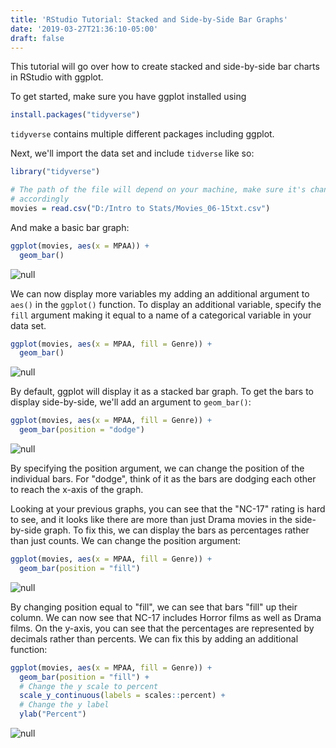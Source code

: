 ```yaml
---
title: 'RStudio Tutorial: Stacked and Side-by-Side Bar Graphs'
date: '2019-03-27T21:36:10-05:00'
draft: false
---
```

This tutorial will go over how to create stacked and side-by-side bar charts in RStudio with ggplot.

To get started, make sure you have ggplot installed using

```r
install.packages("tidyverse")
```

`tidyverse` contains multiple different packages including ggplot.

Next, we'll import the data set and include `tidverse` like so:

```r
library("tidyverse")

# The path of the file will depend on your machine, make sure it's changed
# accordingly
movies = read.csv("D:/Intro to Stats/Movies_06-15txt.csv")
```

And make a basic bar graph:

```r
ggplot(movies, aes(x = MPAA)) + 
  geom_bar()
```

![null](/images/bargraph_1.png)

We can now display more variables my adding an additional argument to `aes()` in the `ggplot()` function. To display an additional variable, specify the `fill` argument making it equal to a name of a categorical variable in your data set.

```r
ggplot(movies, aes(x = MPAA, fill = Genre)) + 
  geom_bar()
```

![null](/images/bargraph_2.png)

By default, ggplot will display it as a stacked bar graph. To get the bars to display side-by-side, we'll add an argument to `geom_bar()`:

```r
ggplot(movies, aes(x = MPAA, fill = Genre)) + 
  geom_bar(position = "dodge")
```

![null](/images/bargraph_3.png)

By specifying the position argument, we can change the position of the individual bars. For "dodge", think of it as the bars are dodging each other to reach the x-axis of the graph.

Looking at your previous graphs, you can see that the "NC-17" rating is hard to see, and it looks like there are more than just Drama movies in the side-by-side graph. To fix this, we can display the bars as percentages rather than just counts. We can change the position argument:

```r
ggplot(movies, aes(x = MPAA, fill = Genre)) + 
  geom_bar(position = "fill")
```

![null](/images/bargraph_4.png)

By changing position equal to "fill", we can see that bars "fill" up their column. We can now see that NC-17 includes Horror films as well as Drama films. On the y-axis, you can see that the percentages are represented by decimals rather than percents. We can fix this by adding an additional function:

```r
ggplot(movies, aes(x = MPAA, fill = Genre)) + 
  geom_bar(position = "fill") + 
  # Change the y scale to percent
  scale_y_continuous(labels = scales::percent) + 
  # Change the y label
  ylab("Percent")
```

![null](/images/bargraph_5.png)
